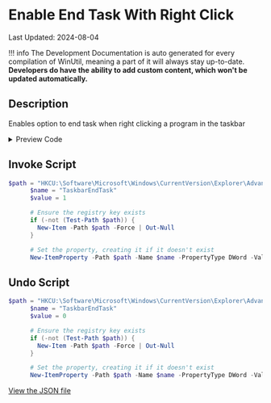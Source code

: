﻿# Enable End Task With Right Click

Last Updated: 2024-08-04


!!! info
     The Development Documentation is auto generated for every compilation of WinUtil, meaning a part of it will always stay up-to-date. **Developers do have the ability to add custom content, which won't be updated automatically.**


## Description

Enables option to end task when right clicking a program in the taskbar

<!-- BEGIN CUSTOM CONTENT -->

<!-- END CUSTOM CONTENT -->

<details>
<summary>Preview Code</summary>

```json
{
    "Content":  "Enable End Task With Right Click",
    "Description":  "Enables option to end task when right clicking a program in the taskbar",
    "category":  "Essential Tweaks",
    "link":  "https://christitustech.github.io/winutil/dev/tweaks/Shortcuts/Shortcut",
    "panel":  "1",
    "Order":  "a006_",
    "InvokeScript":  [
                         "$path = \"HKCU:\\Software\\Microsoft\\Windows\\CurrentVersion\\Explorer\\Advanced\\TaskbarDeveloperSettings\"\r\n      $name = \"TaskbarEndTask\"\r\n      $value = 1\r\n\r\n      # Ensure the registry key exists\r\n      if (-not (Test-Path $path)) {\r\n        New-Item -Path $path -Force | Out-Null\r\n      }\r\n\r\n      # Set the property, creating it if it doesn\u0027t exist\r\n      New-ItemProperty -Path $path -Name $name -PropertyType DWord -Value $value -Force | Out-Null"
                     ],
    "UndoScript":  [
                       "$path = \"HKCU:\\Software\\Microsoft\\Windows\\CurrentVersion\\Explorer\\Advanced\\TaskbarDeveloperSettings\"\r\n      $name = \"TaskbarEndTask\"\r\n      $value = 0\r\n\r\n      # Ensure the registry key exists\r\n      if (-not (Test-Path $path)) {\r\n        New-Item -Path $path -Force | Out-Null\r\n      }\r\n\r\n      # Set the property, creating it if it doesn\u0027t exist\r\n      New-ItemProperty -Path $path -Name $name -PropertyType DWord -Value $value -Force | Out-Null"
                   ]
}
```
</details>

## Invoke Script

```powershell
$path = "HKCU:\Software\Microsoft\Windows\CurrentVersion\Explorer\Advanced\TaskbarDeveloperSettings"
      $name = "TaskbarEndTask"
      $value = 1

      # Ensure the registry key exists
      if (-not (Test-Path $path)) {
        New-Item -Path $path -Force | Out-Null
      }

      # Set the property, creating it if it doesn't exist
      New-ItemProperty -Path $path -Name $name -PropertyType DWord -Value $value -Force | Out-Null

```
## Undo Script

```powershell
$path = "HKCU:\Software\Microsoft\Windows\CurrentVersion\Explorer\Advanced\TaskbarDeveloperSettings"
      $name = "TaskbarEndTask"
      $value = 0

      # Ensure the registry key exists
      if (-not (Test-Path $path)) {
        New-Item -Path $path -Force | Out-Null
      }

      # Set the property, creating it if it doesn't exist
      New-ItemProperty -Path $path -Name $name -PropertyType DWord -Value $value -Force | Out-Null

```
<!-- BEGIN SECOND CUSTOM CONTENT -->

<!-- END SECOND CUSTOM CONTENT -->

[View the JSON file](https://github.com/ChrisTitusTech/winutil/tree/main/config/tweaks.json)


